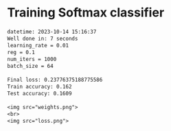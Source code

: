 # Training Softmax classifier  
    datetime: 2023-10-14 15:16:37  
    Well done in: 7 seconds  
    learning_rate = 0.01  
    reg = 0.1  
    num_iters = 1000  
    batch_size = 64  
    
    Final loss: 0.23776375188775586   
    Train accuracy: 0.162   
    Test accuracy: 0.1609  
    
    <img src="weights.png">  
    <br>
    <img src="loss.png">
    